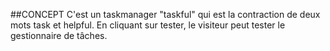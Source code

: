 ##CONCEPT
C'est un taskmanager "taskful" qui est la contraction de deux mots task et helpful.
En cliquant sur tester, le visiteur peut tester le gestionnaire de tâches.
